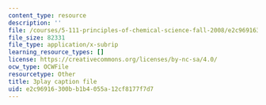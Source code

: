 ```yaml
---
content_type: resource
description: ''
file: /courses/5-111-principles-of-chemical-science-fall-2008/e2c96916300bb1b4055a12cf8177f7d7_f7RRqxv2pzg.srt
file_size: 82331
file_type: application/x-subrip
learning_resource_types: []
license: https://creativecommons.org/licenses/by-nc-sa/4.0/
ocw_type: OCWFile
resourcetype: Other
title: 3play caption file
uid: e2c96916-300b-b1b4-055a-12cf8177f7d7
---
```

